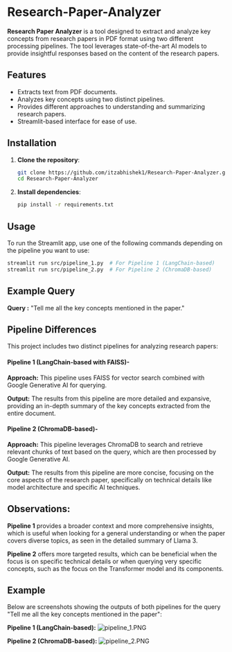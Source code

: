 # Research-Paper-Analyzer

**Research Paper Analyzer** is a tool designed to extract and analyze key concepts from research papers in PDF format using two different processing pipelines. The tool leverages state-of-the-art AI models to provide insightful responses based on the content of the research papers.

## Features

- Extracts text from PDF documents.
- Analyzes key concepts using two distinct pipelines.
- Provides different approaches to understanding and summarizing research papers.
- Streamlit-based interface for ease of use.

## Installation

1. **Clone the repository**:
    ```bash
    git clone https://github.com/itzabhishek1/Research-Paper-Analyzer.git
    cd Research-Paper-Analyzer
    ```

2. **Install dependencies**:
    ```bash
    pip install -r requirements.txt
    ```

## Usage

To run the Streamlit app, use one of the following commands depending on the pipeline you want to use:

```bash
streamlit run src/pipeline_1.py  # For Pipeline 1 (LangChain-based)
streamlit run src/pipeline_2.py  # For Pipeline 2 (ChromaDB-based)
```

## Example Query
**Query :** "Tell me all the key concepts mentioned in the paper."

## Pipeline Differences
This project includes two distinct pipelines for analyzing research papers:

#### Pipeline 1 (LangChain-based with FAISS)-

**Approach:** This pipeline uses FAISS for vector search combined with Google Generative AI for querying.

**Output:** The results from this pipeline are more detailed and expansive, providing an in-depth summary of the key concepts extracted from the entire document.



#### Pipeline 2 (ChromaDB-based)-

**Approach:** This pipeline leverages ChromaDB to search and retrieve relevant chunks of text based on the query, which are then processed by Google Generative AI.

**Output:** The results from this pipeline are more concise, focusing on the core aspects of the research paper, specifically on technical details like model architecture and specific AI techniques.


## Observations:

**Pipeline 1** provides a broader context and more comprehensive insights, which is useful when looking for a general understanding or when the paper covers diverse topics, as seen in the detailed summary of Llama 3.

**Pipeline 2** offers more targeted results, which can be beneficial when the focus is on specific technical details or when querying very specific concepts, such as the focus on the Transformer model and its components.

## Example

Below are screenshots showing the outputs of both pipelines for the query "Tell me all the key concepts mentioned in the paper":

**Pipeline 1 (LangChain-based):**
![pipeline_1.PNG](examples/pipeline_1.PNG)

**Pipeline 2 (ChromaDB-based):**
![pipeline_2.PNG](examples/pipeline_2.PNG)
